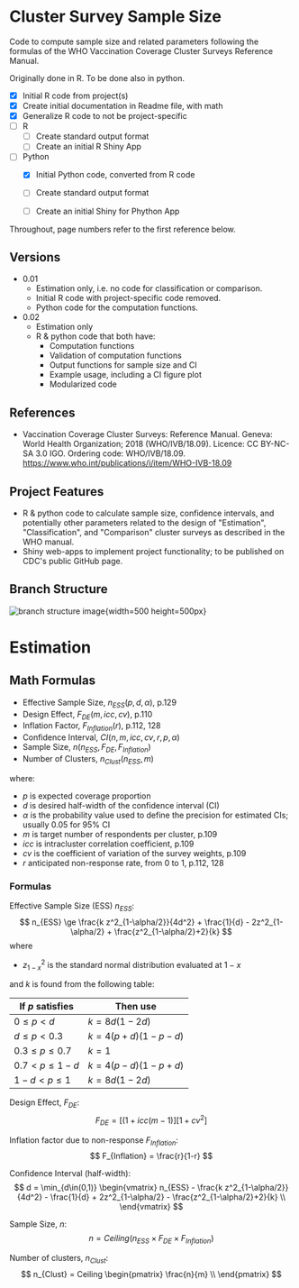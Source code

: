 # Cluster Survey Sample Size
 Code to compute sample size and related parameters following the formulas of the WHO Vaccination Coverage Cluster Surveys Reference Manual.

 Originally done in R. To be done also in python. 

- [x] Initial R code from project(s)
- [x] Create initial documentation in Readme file, with math
- [x] Generalize R code to not be project-specific
- [ ] R
  - [ ] Create standard output format
  - [ ] Create an initial R Shiny App
- [ ] Python
  - [x] Initial Python code, converted from R code
  - [ ] Create standard output format
  - [ ] Create an initial Shiny for Phython App


 Throughout, page numbers refer to the first reference below. 

 ## Versions
 * 0.01
   * Estimation only, i.e. no code for classification or comparison.
   * Initial R code with project-specific code removed.
   * Python code for the computation functions. 
* 0.02
  * Estimation only
  * R & python code that both have:
    * Computation functions
    * Validation of computation functions
    * Output functions for sample size and CI
    * Example usage, including a CI figure plot
    * Modularized code

 ## References
* Vaccination Coverage Cluster Surveys: Reference Manual. Geneva: World Health Organization; 2018 (WHO/IVB/18.09). Licence: CC BY-NC-SA 3.0 IGO. Ordering code: WHO/IVB/18.09. https://www.who.int/publications/i/item/WHO-IVB-18.09


## Project Features
* R & python code to calculate sample size, confidence intervals, and potentially other parameters related to the design of "Estimation", "Classification", and "Comparison" cluster surveys as described in the WHO manual. 
* Shiny web-apps to implement project functionality; to be published on CDC's public GitHub page.


## Branch Structure

![branch structure image](img/Git_Branches.png "Branch Structure"){width=500 height=500px}


# Estimation 

## Math Formulas
* Effective Sample Size, $`n_{ESS} (p, d, \alpha)`$, p.129
* Design Effect, $`F_{DE}(m,icc,cv)`$, p.110
* Inflation Factor, $`F_{Inflation}(r)`$, p.112, 128
* Confidence Interval, $`CI(n,m,icc,cv,r,p,\alpha)`$
* Sample Size, $`n(n_{ESS}, F_{DE}, F_{Inflation})`$
* Number of Clusters, $`n_{Clust}(n_{ESS}, m)`$

where:  
* $`p`$ is expected coverage proportion
* $`d`$ is desired half-width of the confidence interval (CI)
* $`\alpha`$ is the probability value used to define the precision for estimated CIs; usually 0.05 for 95% CI
* $`m`$ is target number of respondents per cluster, p.109
* $`icc`$ is intracluster correlation coefficient, p.109
* $`cv`$ is the coefficient of variation of the survey weights, p.109
* $`r`$ anticipated non-response rate, from 0 to 1, p.112, 128

### Formulas
Effective Sample Size (ESS) $`n_{ESS}`$:
$$
n_{ESS} \ge \frac{k z^2_{1-\alpha/2}}{4d^2} + \frac{1}{d} - 
2z^2_{1-\alpha/2} + \frac{z^2_{1-\alpha/2}+2}{k}
$$
where  
* $`z^2_{1-x}`$ is the standard normal distribution evaluated at $`1-x`$

and $`k`$ is found from the following table:

| If $`p`$ satisfies | Then use |
| ---                | ---      |
| $`0 \le p \lt d`$     | $`k = 8d(1-2d)`$ |
| $`d \le p \lt 0.3`$   | $`k = 4(p+d)(1-p-d)`$ |
| $`0.3 \le p \le 0.7`$ | $`k = 1`$ |
| $`0.7 \lt p \le 1-d`$ | $`k = 4(p-d)(1-p+d)`$ |
| $`1-d \lt p \le 1`$   | $`k = 8d(1-2d)`$ |

Design Effect, $`F_{DE}`$:
$$
F_{DE} = [(1+icc(m-1)][1+cv^2]
$$  

Inflation factor due to non-response $`F_{Inflation}`$:
$$
F_{Inflation} = \frac{r}{1-r}
$$  

Confidence Interval (half-width):
$$
d = \min_{d\in(0,1)}
\begin{vmatrix}
   n_{ESS} - \frac{k z^2_{1-\alpha/2}}{4d^2} - \frac{1}{d} + 
2z^2_{1-\alpha/2} - \frac{z^2_{1-\alpha/2}+2}{k} \\
\end{vmatrix}
$$  

Sample Size, $`n`$:
$$
n = Ceiling\lparen n_{ESS} \times F_{DE} \times F_{Inflation} \rparen
$$  

Number of clusters, $`n_{Clust}`$:
$$
n_{Clust} = Ceiling
\begin{pmatrix}
   \frac{n}{m} \\
\end{pmatrix}
$$
